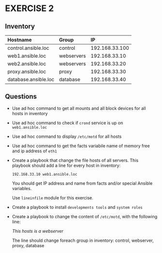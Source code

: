 # EXERCISE 2

## Inventory

| Hostname | Group | IP |
|:---------|:------|:---|
| control.ansible.loc | control | 192.168.33.100 |
| web1.ansible.loc | webservers | 192.168.33.10 |
| web2.ansible.loc | webservers | 192.168.33.20 |
| proxy.ansible.loc | proxy | 192.168.33.30 |
| database.ansible.loc | database | 192.168.33.40 |


## Questions

- Use ad hoc command to get all mounts and all block devices for all hosts in inventory
- Use ad hoc command to check if `crond` service is up on `web1.ansible.loc`
- Use ad hoc command to display `/etc/motd` for all hosts
- Use ad hoc command to get the facts variabile name of memory free and ip address of `eth1`
- Create a playbook that change the file hosts of all servers. This playbook should add a line for every host in inventory:

    `192.168.33.10 web1.ansible.loc`

  You should get IP address and name from facts and/or special Ansible variables.

  Use `lineinfile` module for this exercise.

- Create a playbook to install `developments tools` and `system roles`
- Create a playbook to change the content of `/etc/motd`, with the following line:

    _This hosts is a webserver_

  The line should change foreach group in inventory: control, webserver, proxy, database
